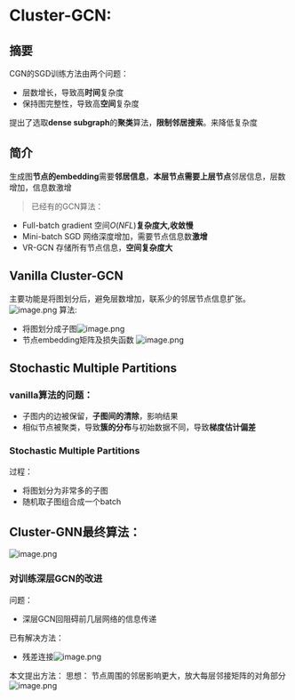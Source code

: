# Cluster-GCN:
## 摘要
CGN的SGD训练方法由两个问题：
- 层数增长，导致高**时间**复杂度
- 保持图完整性，导致高**空间**复杂度  

提出了选取**dense subgraph**的**聚类**算法，**限制邻居搜索**。来降低复杂度

## 简介
生成图**节点的embedding**需要**邻居信息**，**本层节点需要上层节点**邻居信息，层数增加，信息数激增

>已经有的GCN算法：
- Full-batch gradient 空间$O(NFL)$**复杂度大,收敛慢**
- Mini-batch SGD 网络深度增加，需要节点信息数**激增**
- VR-GCN 存储所有节点信息，**空间复杂度大**

## Vanilla Cluster-GCN
主要功能是将图划分后，避免层数增加，联系少的邻居节点信息扩张。![image.png](https://i.loli.net/2021/07/12/5r6MQHpbo8dUDKY.png)
算法:
- 将图划分成子图![image.png](https://i.loli.net/2021/07/12/E9mGTNbhRiKwxUF.png)
- 节点embedding矩阵及损失函数
![image.png](https://i.loli.net/2021/07/12/m9nJgAF7EjyPBN4.png)

##  Stochastic Multiple Partitions
### vanilla算法的问题：
- 子图内的边被保留，**子图间的清除**，影响结果
- 相似节点被聚类，导致**簇的分布**与初始数据不同，导致**梯度估计偏差**
  
### Stochastic Multiple Partitions
过程：
- 将图划分为非常多的子图
- 随机取子图组合成一个batch  

## Cluster-GNN最终算法：
![image.png](https://i.loli.net/2021/07/12/DEFxIamRu3qhdsw.png)

### 对训练深层GCN的改进
问题：
- 深层GCN回阻碍前几层网络的信息传递
  
已有解决方法：
- 残差连接![image.png](https://i.loli.net/2021/07/12/wqXd91HpQ6cYgOG.png)

本文提出方法：
思想： 节点周围的邻居影响更大，放大每层邻接矩阵的对角部分
![image.png](https://i.loli.net/2021/07/12/ureFEWfmPQzI5B8.png)